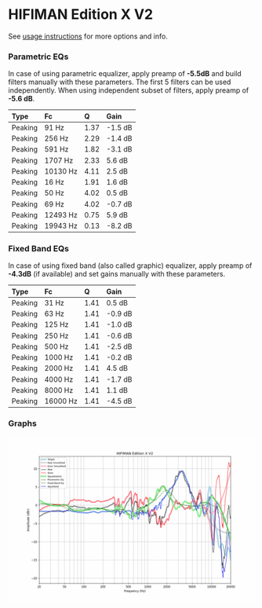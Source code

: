 # HIFIMAN Edition X V2
See [usage instructions](https://github.com/jaakkopasanen/AutoEq#usage) for more options and info.

### Parametric EQs
In case of using parametric equalizer, apply preamp of **-5.5dB** and build filters manually
with these parameters. The first 5 filters can be used independently.
When using independent subset of filters, apply preamp of **-5.6 dB**.

| Type    | Fc       |    Q | Gain    |
|:--------|:---------|:-----|:--------|
| Peaking | 91 Hz    | 1.37 | -1.5 dB |
| Peaking | 256 Hz   | 2.29 | -1.4 dB |
| Peaking | 591 Hz   | 1.82 | -3.1 dB |
| Peaking | 1707 Hz  | 2.33 | 5.6 dB  |
| Peaking | 10130 Hz | 4.11 | 2.5 dB  |
| Peaking | 16 Hz    | 1.91 | 1.6 dB  |
| Peaking | 50 Hz    | 4.02 | 0.5 dB  |
| Peaking | 69 Hz    | 4.02 | -0.7 dB |
| Peaking | 12493 Hz | 0.75 | 5.9 dB  |
| Peaking | 19943 Hz | 0.13 | -8.2 dB |

### Fixed Band EQs
In case of using fixed band (also called graphic) equalizer, apply preamp of **-4.3dB**
(if available) and set gains manually with these parameters.

| Type    | Fc       |    Q | Gain    |
|:--------|:---------|:-----|:--------|
| Peaking | 31 Hz    | 1.41 | 0.5 dB  |
| Peaking | 63 Hz    | 1.41 | -0.9 dB |
| Peaking | 125 Hz   | 1.41 | -1.0 dB |
| Peaking | 250 Hz   | 1.41 | -0.6 dB |
| Peaking | 500 Hz   | 1.41 | -2.5 dB |
| Peaking | 1000 Hz  | 1.41 | -0.2 dB |
| Peaking | 2000 Hz  | 1.41 | 4.5 dB  |
| Peaking | 4000 Hz  | 1.41 | -1.7 dB |
| Peaking | 8000 Hz  | 1.41 | 1.1 dB  |
| Peaking | 16000 Hz | 1.41 | -4.5 dB |

### Graphs
![](./HIFIMAN%20Edition%20X%20V2.png)